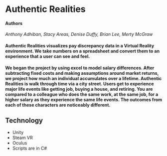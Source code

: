 # Authentic Realities

#### Authors
*Anthony Adhiban, Stacy Areas, Denise Duffy, Brian Lee, Merty McGraw*

#### Authentic Realities visualizes pay discrepancy data in a Virtual Reality environment. We take numbers on a spreadsheet and convert them to an experience that a user can see and feel.

#### We began the project by using excel to model salary differences. After subtracting fixed costs and making assumptions around market returns, we project how much an individual accumulates over a lifetime. Authentic Realities is walk through time via a city street. Users get to experience major life events like getting job, buying a house, and retiring. You are compared to a colleague who does the same work, at the same job, for a higher salary as they experience the same life events. The outcomes from each of these characters are noticeably different.  

## Technology
* Unity
* Steam VR
* Oculus
* Scripts are in C#
